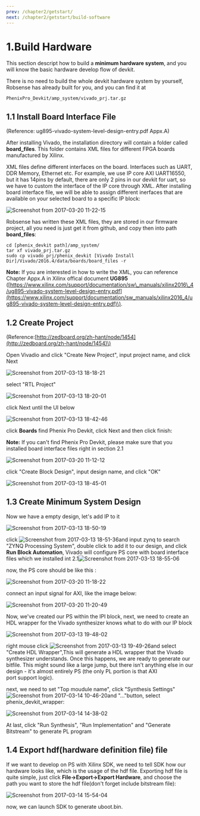 ```yaml
---
prev: /chapter2/getstart/
next: /chapter2/getstart/build-software
---
```

# 1.Build Hardware

This section descript how to build a **minimum hardware system**, and you will know the basic hardware develop flow of devkit.

There is no need to build the whole devkit hardware system by yourself, Robsense has already built for you, and you can find it at

```text
PhenixPro_Devkit/amp_system/vivado_prj.tar.gz
```

## 1.1 Install Board Interface File

\(Reference: ug895-vivado-system-level-design-entry.pdf Appx.A\)

After installing Vivado, the installation directory will contain a folder called **board\_files**. This folder contains XML files for different FPGA boards manufactured by Xilinx.

XML files define different interfaces on the board. Interfaces such as UART, DDR Memory, Ethernet etc. For example, we use IP core AXI UART16550, but it has 14pins by default, there are only 2 pins in our devkit for uart, so we have to custom the interface of the IP core through XML. After installing board interface file, we will be able to assign different inerfaces that are available on your selected board to a specific IP block:

![Screenshot from 2017-03-20 11-22-15](../../.vuepress/public/pictures/chapter2/11-22-15.png)

Robsense has written these XML files, they are stored in our firmware project, all you need is just get it from github, and copy then into path **board\_files**:

```text
cd [phenix_devkit path]/amp_system/
tar xf vivado_prj.tar.gz
sudo cp vivado_prj/phenix_devkit [Vivado Install Dir]/Vivado/2016.4/data/boards/board_files -r
```

**Note:** If you are interested in how to write the XML, you can reference Chapter Appx.A in Xilinx offical document **UG895** \([https://www.xilinx.com/support/documentation/sw\_manuals/xilinx2016\_4/ug895-vivado-system-level-design-entry.pdf](https://www.xilinx.com/support/documentation/sw_manuals/xilinx2016_4/ug895-vivado-system-level-design-entry.pdf)\).

## 1.2 Create Project

\(Reference:[http://zedboard.org/zh-hant/node/1454](http://zedboard.org/zh-hant/node/1454)\)

Open Vivadio and click "Create New Project", input project name, and click Next

![Screenshot from 2017-03-13 18-18-21](../../.vuepress/public/pictures/chapter2/18-18-21.png)

select "RTL Project"

![Screenshot from 2017-03-13 18-20-01](../../.vuepress/public/pictures/chapter2/18-20-01.png)

click Next until the UI below

![Screenshot from 2017-03-13 18-42-46](../../.vuepress/public/pictures/chapter2/18-42-46.png)

click **Boards** find Phenix Pro Devkit, click Next and then click finish:

**Note:** If you can't find Phenix Pro Devkit, please make sure that you installed board interface files right in section 2.1

![Screenshot from 2017-03-20 11-12-12](../../.vuepress/public/pictures/chapter2/11-12-12.png)

click "Create Block Design", input design name, and click "OK"

![Screenshot from 2017-03-13 18-45-01](../../.vuepress/public/pictures/chapter2/18-45-01.png)

## 1.3  Create Minimum System Design

Now we have a empty design, let's add IP to it

![Screenshot from 2017-03-13 18-50-19](../../.vuepress/public/pictures/chapter2/18-50-19.png)

click ![Screenshot from 2017-03-13 18-51-36](../../.vuepress/public/pictures/chapter2/18-51-36.png)and input zynq to search "ZYNQ Processing System", double click to add it to our design, and click **Run Block Automation**, Vivado will configure PS core with board interface files which we installed int 2.1![Screenshot from 2017-03-13 18-55-06](../../.vuepress/public/pictures/chapter2/18-55-06.png)

now, the PS core should be like this :

![Screenshot from 2017-03-20 11-18-22](../../.vuepress/public/pictures/chapter2/11-18-22.png)

connect an input signal for AXI, like the image below:

![Screenshot from 2017-03-20 11-20-49](../../.vuepress/public/pictures/chapter2/11-20-49.png)

Now, we've created our PS within the IPI block, next, we need to create an HDL wrapper for the Vivado synthesizer knows what to do with our IP block

![Screenshot from 2017-03-13 19-48-02](../../.vuepress/public/pictures/chapter2/19-48-02.png)

right mouse click ![Screenshot from 2017-03-13 19-49-26](../../.vuepress/public/pictures/chapter2/19-49-26.png)and select "Create HDL Wrapper",This will generate a HDL wrapper that the Vivado synthesizer understands. Once this happens, we are ready to generate our bitfile. This might sound like a large jump, but there isn't anything else in our design - it's almost entirely PS \(the only PL portion is that AXI  
port support logic\).

next, we need to set "Top moudule name", click "Synthesis Settings"![Screenshot from 2017-03-14 10-46-20](../../.vuepress/public/pictures/chapter2/10-46-20.png)and "..."button, select phenix\_devkit\_wrapper:

![Screenshot from 2017-03-14 14-38-02](../../.vuepress/public/pictures/chapter2/14-38-02.png)

At last, click "Run Synthesis", "Run Implementation" and "Generate Bitstream" to generate PL program

## 1.4 Export hdf\(hardware definition file\) file

If we want to develop on PS with Xilinx SDK, we need to tell SDK how our hardware looks like, which is the usage of the hdf file. Exporting hdf file is quite simple, just click **File-&gt;Export-&gt;Export Hardware**, and choose the path you want to store the hdf file\(don't forget include bitstream file\):

![Screenshot from 2017-03-14 15-54-04](../../.vuepress/public/pictures/chapter2/15-54-04.png)

now, we can launch SDK to generate uboot.bin.

